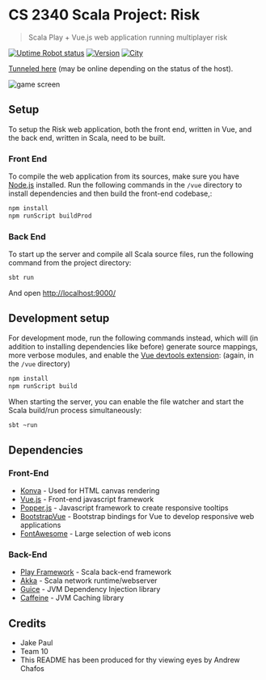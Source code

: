 # CS 2340 Scala Project: Risk

> Scala Play + Vue.js web application running multiplayer risk

[![Uptime Robot status](https://img.shields.io/uptimerobot/status/m782165527-5f127672eaae6df89c7b070a.svg?color=%235B78BB&style=for-the-badge)](https://stats.uptimerobot.com/OZ659UjoL) [![Version](https://img.shields.io/badge/version-M3-blue.svg?color=%235B78BB&style=for-the-badge)](https://github.gatech.edu/achafos3/CS2340Sp19Team10/releases/tag/M3) [![City](https://img.shields.io/badge/city-england-blue.svg?color=%235B78BB&style=for-the-badge)](https://www.youtube.com/watch?v=hSlb1ezRqfA)

[Tunneled here](https://mensa.serveo.net/) (may be online depending on the status of the host).

![game screen](https://i.imgur.com/rRD9CM2.png "Example game screen")

## Setup

To setup the Risk web application, both the front end, written in Vue, and the back end, written in Scala, need to be built.

### Front End

To compile the web application from its sources, make sure you have [Node.js](https://nodejs.org/en/) installed. Run the following commands in the `/vue` directory to install dependencies and then build the front-end codebase,:

```bash
npm install
npm runScript buildProd
```

### Back End

To start up the server and compile all Scala source files, run the following command from the project directory:

```bash
sbt run
```

And open [http://localhost:9000/](http://localhost:9000/)

## Development setup

For development mode, run the following commands instead, which will (in addition to installing dependencies like before) generate source mappings, more verbose modules, and enable the [Vue devtools extension](https://github.com/vuejs/vue-devtools): (again, in the `/vue` directory)

```bash
npm install
npm runScript build
```

When starting the server, you can enable the file watcher and start the Scala build/run process simultaneously:

```bash
sbt ~run
```

## Dependencies

### Front-End

- [Konva](https://konvajs.org/) - Used for HTML canvas rendering
- [Vue.js](https://vuejs.org/) - Front-end javascript framework
- [Popper.js](https://popper.js.org/) - Javascript framework to create responsive tooltips
- [BootstrapVue](https://bootstrap-vue.js.org/) - Bootstrap bindings for Vue to develop responsive web applications
- [FontAwesome](https://fontawesome.com/) - Large selection of web icons

### Back-End

- [Play Framework](https://www.playframework.com/) - Scala back-end framework
- [Akka](https://akka.io/) - Scala network runtime/webserver
- [Guice](https://github.com/google/guice) - JVM Dependency Injection library
- [Caffeine](https://github.com/ben-manes/caffeine) - JVM Caching library

## Credits

- Jake Paul
- Team 10
- This README has been produced for thy viewing eyes by Andrew Chafos
